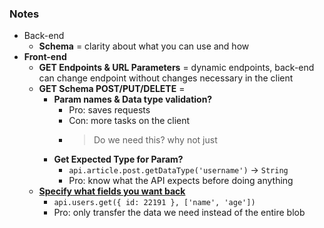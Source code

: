 ### Notes
* Back-end
    * **Schema** = clarity about what you can use and how
* **Front-end**
    * **GET Endpoints & URL Parameters** = dynamic endpoints, back-end can change endpoint without changes necessary in the client
    * **GET Schema POST/PUT/DELETE** = 
        * **Param names & Data type validation?**
            * Pro: saves requests
            * Con: more tasks on the client
            * > Do we need this? why not just 
        * **Get Expected Type for Param?**
            * `api.article.post.getDataType('username')` -> `String`
            * Pro: know what the API expects before doing anything
    *  **[Specify what fields you want back](https://facebook.github.io/react/blog/2015/05/01/graphql-introduction.html)**
        * `api.users.get({ id: 22191 }, ['name', 'age'])`
        * Pro: only transfer the data we need instead of the entire blob 
